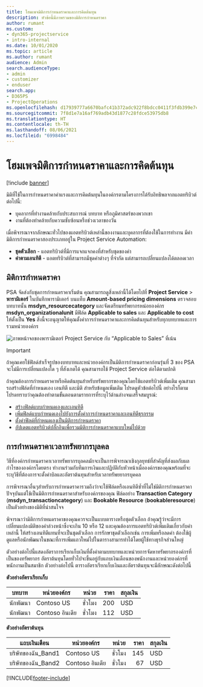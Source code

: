 ```yaml
---
title: โฮมเพจมิติการกำหนดราคาและการคิดต้นทุน
description: หัวข้อนี้มีภาพรวมของมิติการกำหนดราคา
author: rumant
ms.custom:
- dyn365-projectservice
- intro-internal
ms.date: 10/01/2020
ms.topic: article
ms.author: rumant
audience: Admin
search.audienceType:
- admin
- customizer
- enduser
search.app:
- D365PS
- ProjectOperations
ms.openlocfilehash: d17939777a6670bafc41b372adc922f8bdcc0411f3fdb399e7c9ab01eca87dd0
ms.sourcegitcommit: 7f8d1e7a16af769adb43d1877c28fdce53975db8
ms.translationtype: HT
ms.contentlocale: th-TH
ms.lasthandoff: 08/06/2021
ms.locfileid: "6998484"
---
```

# <a name="pricing-and-costing-dimensions-home-page"></a>โฮมเพจมิติการกำหนดราคาและการคิดต้นทุน

[!include [banner](../includes/psa-now-project-operations.md)]

มิติที่ใช้ในการกำหนดราคาค่าแรงและการคิดต้นทุนในองค์กรตามโครงการได้รับอิทธิพลจากแอตทริบิวต์ต่อไปนี้:

- บุคลากรที่ทำงานคล้ายกับประสบการณ์ บทบาท หรือภูมิศาสตร์ของพวกเขา
- งานที่ต้องทำคล้ายกับความซับซ้อนหรือช่วงเวลาของวัน

เมื่อพิจารณาจากลักษณะทั่วไปของแอตทริบิวต์เหล่านี้ของงานและบุคลากรที่ต้องใช้ในการทำงาน มีค่ามิติการกำหนดราคาสองประเภทอยู่ใน Project Service Automation: 

- **ชุดตัวเลือก** - แอตทริบิวต์ที่มีการแจกแจกคงที่สำหรับชุดของค่า
- **ค่าตามเอนทิตี** - แอตทริบิวต์ที่สามารถมีชุดค่าต่างๆ ที่จำกัด แต่สามารถเปลี่ยนแปลงได้ตลอดเวลา

## <a name="pricing-dimensions"></a>มิติการกำหนดราคา

PSA จัดส่งกับชุดการกำหนดราคาเริ่มต้น คุณสามารถดูสิ่งเหล่านี้ได้โดยไปที่ **Project Service** > **พารามิเตอร์** ในบันทึกพารามิเตอร์ บนแท็บ **Amount-based pricing dimensions** ตรวจสอบบทบาทนั้น **msdyn_resourcecategory** และจัดเตรียมทรัพยากรหน่อยองค์กร **msdyn_organizationalunit** มีฟิล์ด **Applicable to sales** และ **Applicable to cost** ให้ตั้งเป็น **Yes** สิ่งนี้จะอนุญาตให้คุณตั้งค่าการกำหนดราคาและการคิดต้นทุนสำหรับทุกบทบาทและการรวมหน่วยองค์กร

![ภาพหน้าจอของพารามิเตอร์ Project Service กับ “Applicable to Sales” ที่เน้น](media/PS-OOB-parameters.png)

> [!IMPORTANT]
> ถ้าคุณเคยใช้ฟิลด์สำเร็จรูปของบทบาทและหน่วยองค์กรเป็นมิติการกำหนดราคาก่อนรุ่นที่ 3 ของ PSA จะไม่มีการเปลี่ยนแปลงใด ๆ ที่สังเกตได้ คุณสามารถใช้ Project Service ต่อได้ตามปกติ 

ถ้าคุณต้องการกำหนดราคาหรือคิดต้นทุนสำหรับทรัพยากรของคุณโดยใช้แอตทริบิวต์เพิ่มเติม คุณสามารถสร้างฟิล์ดที่กำหนดเอง เอนทิตี และมิติ สำหรับข้อมูลเพิ่มเติม โปรดดูหัวข้อต่อไปนี้ อย่างไรก็ตามโปรดทราบว่าคุณต้องทำตามขั้นตอนตามรายการที่ระบุไว้ด้านล่างจนเสร็จสมบูรณ์:

- [สร้างฟิลด์แบบกำหนดเองและเอนทิตี](create-custom-fields-entities.md)
- [เพิ่มฟิลด์แบบกำหนดเองไปยังการตั้งค่าการกำหนดราคาและเอนทิตีธุรกรรม](field-references.md)
- [ตั้งค่าฟิลด์ที่กำหนดเองเป็นมิติการกำหนดราคา ](set-up-pricing-dimensions.md)
- [อัปเดตแอตทริบิวต์ปลั๊กอินเพื่อรวมมิติการกำหนดราคาแบบใหม่ไปด้วย](update-plug-in-attributes.md)

## <a name="pricing-human-resource-time"></a>การกำหนดราคาเวลาทรัพยากรบุลคล
วิธีที่องค์กรกำหนดราคาเวลาทรัพยากรบุลคลมักจะเป็นการพิจารณาเชิงกุลยุทธ์ที่สำคัญที่ส่งผลกับผลกำไรขององค์กรโดยตรง ทำงานร่วมกับทีมการเงินและปฏิบัติกับหัวหน้าเมื่อองค์กรของคุณพร้อมที่จะระบุวิธีที่ต้องการจะตั้งค่าบิลและอัตราต้นทุนสำหรับเวลาทรัพยยากรบุคคล

การพิจารณาอื่นๆสำหรับการกำหนดราคารวมถึงว่าจะใช้ฟิล์ดหรือเอนทิตีซ้ำที่ไม่ใช่มิติการกำหนดราคาปัจจุบันแต่ใช้เป็นมิติการกำหนดราคาสำหรับองค์กรของคุณ ฟิล์ดอย่าง **Transaction Category** (**msdyn_transactioncategory**) และ **Bookable Resource** (**bookableresource**) เป็นตัวอย่างของมิติที่น่าสนใจจ 

พิจารณาว่ามิติการกำหนดราคาของคุณควรจะเป็นแบบตารางหรือชุดตัวเลือก ถ้าคุณรู้ว่าจะมีการเปลี่ยนแปลงมิติของค่าล่วงหน้าซึ่งจะเกิน 10 หรือ 12 และคุณต้องการแอตทริบิวต์เพิ่มเติมเกี่ยวกับค่าเหล่านี้ ให้สร้างเอนทิตีแทนที่จะเป็นชุดตัวเลือก การรักษาชุดตัวเลือกเช่น การเพิ่มหรือลดค่า ต้องใช้ผู้ดูแลหรือนักพัฒนาในขณะที่การเพิ่มแถวใหม่ไปในตารางสามารทำได้โดยผู้ใช้ทางธุรกิจส่วนใหญ่

ตัวอย่างต่อไปนี้แสดงอัตราการเรียกเก็บเงินที่ตั้งค่าตามบทบาทและหน่วยการจัดหาทรัพยากรองค์กรที่เป็นของทรัพยากร อัตราต้นทุนโดยทั่วไปจะขึ้นอยู่กับแถบเงินเดือนของพนักงานและหน่วยองค์กรที่พนักงานเป็นสมาชิก ตัวอย่างต่อไปนี้ ตารางอัตราเรียกเก็บเงินและอัตราต้นทุนจะมีลักษณะดังต่อไปนี้

**ตัวอย่างอัตราเรียกเก็บ**

| บทบาท        | หน่วยองค์กร    |หน่วย      |ราคา      |สกุลเงิน  |
| ------------|-------------|----------|----------:|----------|
| นักพัฒนา   | Contoso US  |ชั่วโมง | 200|USD     |
| นักพัฒนา   | Contoso อินเดีย |ชั่วโมง|   112|USD     |


**ตัวอย่างอัตราต้นทุน**

| แถบเงินเดือน     | หน่วยองค์กร    |หน่วย      |ราคา      |สกุลเงิน  |
| ----------------|-------------|----------|----------:|----------|
| บริษัทของฉัน_Band1 | Contoso US  |ชั่วโมง | 145|USD     |
| บริษัทของฉัน_Band2 | Contoso อินเดีย |ชั่วโมง|   67|USD     |


[!INCLUDE[footer-include](../includes/footer-banner.md)]